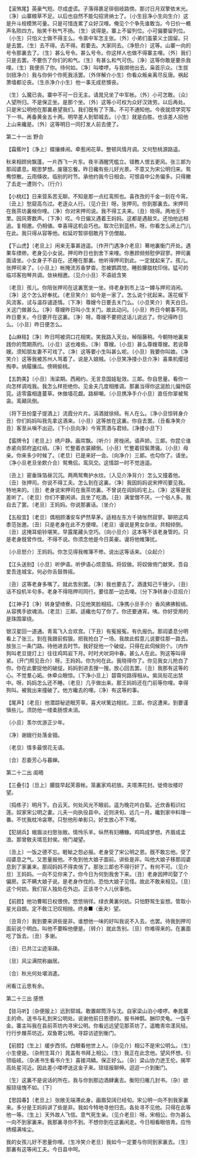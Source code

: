 <!-- { "loadSidebar": true } -->
【滚煞尾】英豪气短。尽成虚谎。子落得裹足徘徊岐路傍。那讨日月双擎依末光。〔净〕山寨粮草不足。以后也自然不能勾招贤纳士了。〔小生目净小生向生介〕这是升斗规模煞可量。只是可惜连累了众好汉哩。俺见个个争先谁敢当。今日价一槪声名陨四方。贻笑千秋气不扬。〔生〕说得是。寨上不留列位。小可偏要留列位。〔小生〕只怕义士做不得主么。令禀中军怎主张。〔外〕小弟们虽蒙义士固留。只是去罢。〔生〕去不得。去不得。若要去。大家同去。〔净怒介〕这等。山寨一向的号令那裏去了。〔生〕甚么号令。甚么号令。你这样人也做不得寨主哩。〔外〕我们只是去罢。不要伤了你们的和气。〔生〕有甚么和气可伤。〔净〕这等你敢是要杀我哩。〔生〕我便杀了你。待何如。〔净〕叫喽啰。与我绑他出去。枭首示众。〔生拔剑扭净介〕我与你倂个你死我活罢。〔外佯解介小生〕你看众叛亲离尽反唐。祸起萧墙都沦丧。〔生杀净介小生〕他一事无成悲懊丧。

〔生〕么魔已丧。寨中不可一日无主。请晁兄坐了中军帐。〔外〕小可怎敢。〔众〕人望所归。不是保正坐。是那个坐。〔外〕这等小可权为众好汉效劳。以后再处。只是宋公明他在那裏悬望我们。我们旣有了下落。不可不通知他。今夜就烦学究写下一书。再备黄金五十两。明早差人到郓城去。〔小生〕就是白胜。也该差人招他上山来纔是。〔外〕这等明日一同打发人前去便了。 

第二十一出
野合

【霜蕉叶】〔净上〕蝶攘蜂闹。牵惹闲花草。整顿风情月调。又何愁桃源路遥。

秋来相顾尙飘蓬。一片西飞一片东。夜半酒醒凭槛立。错教人恨五更风。张三郞为那阎婆息。眠思梦想。废寝忘餐。昨日纔有些儿好光景。不意又为宋公明归来。鸳鸯惊散。云雨倏收。临别的时节。承他约我今日相会。可恨县中公务偏多。只得撇了去走一遭则个。〔行介〕 

【小桃红】日来营系苦无聊。不知是那一点红鸾照也。喜孜孜的千金一刻在今宵。〔丑上〕愁窥高鸟过。老逐众人行。〔见介丑〕呀。张押司。你到那裏去。宋押司在我茶坊裏候你哩。〔净〕你对宋押司说。我不得工夫来。〔丑〕晓得。两地无千里。因风寄数声。〔下净〕哎。今日偏又遇着王妈妈。这都是遇敲爻。还怕他远相追。复相邀。仍相値。幸喜得这机会巧也。取次已到蓝桥。呀。你看怎么闭上门儿在此。我只得从容等他。权延竚暂徘徊敢月下仿僧敲。

【下山虎】〔老旦上〕闲来无事甚逍遥。〔作开门遇净介老旦〕蓦地裏衡门开处。遇果车缥缈。老身见小女说。押司昨日也到舍下来哩。你惠顾频频慰伊寂寥。押司裏面请坐。小女身子不自在。还睡在那裏。他听得押司到此。一定就起来了。孩儿。张押司来了。〔小旦上〕帐掩流苏香梦杳。忽被鹦鹉觉。睡脸朦胧枕印俏。猛可的临邛客抱琴共调。敛袂相邀。〔见介小旦〕不语祇含笑

〔老旦〕孩儿。你陪张押司在这裏宽坐一坐。待老身到市上沽一罇与押司消闲。〔净〕这个怎么好奉扰。〔老旦笑介〕如今是一家了。怎么说个扰起来。莲花幙下风流客。试与温存谴逐情。〔下净〕尊嫂今日要去关门么。〔小旦笑介〕靑天白日。关这门做甚么。〔净〕尊嫂昨日叫小生关门。故此动问。〔小旦〕昨日今朝事不同。昨日要关。今日要开在这裏。〔净〕呀。尊嫂不要把这话儿说远了。你记得昨日么。〔小旦〕昨日便怎么。 

【山麻秸】〔净〕昨日呵被洞口花相笑。笑我路入天台。棹阻藤稍。今朝特地裏来践你的莺期燕约。〔小旦〕这也难些。〔净〕尊嫂。〔小旦〕甚么尊嫂尊嫂。若说尊嫂。须知朋友妻不可戏了。〔净〕这等要小生叫甚么呢。〔小旦〕我要你叫娘。〔净笑介〕这等我被苏州人骂着了。说是入娘贼。〔小旦笑净搂小旦介净〕喜乘机缨冠掏李。纳履攘瓜。傍朔偷桃。

【五韵美】〔小旦〕洧梁期。西厢约。无言息国娃耻效。三郞。你自思量。看你一向怎样调戏我。我怎么样拒绝你。见金夫几度相推调。那裏当得你这涎脸儿偏怜窈窕。适零露相逢蔓草。休做墙花觑。路柳嘲。〔小旦携净手介小旦〕直任你翠被鸳衾。鸾顚凤倒。

〔将下丑扮童子提酒上〕流霞分片片。涓酒就徐倾。有人在么。〔净小旦惊转身介丑〕你们妈妈叫我先拿这酒来。〔小旦〕这等放在这裏。你自去罢。〔丑看净笑介丑〕客至从嗔不出迎。〔下小旦向净〕今宵贳酒与君倾。〔净搂小旦下〕 

【蛮牌令】〔老旦上〕绣户静。画帘飘。〔听介〕房栊闭。语声娇。三郞。你昆仑谁赤紧向郭府盗红绡。〔净〕忙整着衣裳顚倒。〔小旦〕忙整着钗鬓萧骚。〔小旦〕母亲。你来多少时候了。〔老旦〕已是来好一会。〔向净介〕三郞。也勾你了。请坐。〔净小旦老旦坐飮介合〕鸳鸯侣。鸾凤交。这情踪一时不觉逍遥。

〔丑上〕密垂珠箔昼沉沉。两两鸳鸯护水纹。〔入见介净背介〕怎么又撞着他。〔丑〕张押司。你说不得工夫。怎么到在这裏。〔净〕我因妈妈说宋押司要见我。特地来的。〔丑〕老身说宋押司在我茶坊裏。不曾说在阎妈妈宅上。〔净〕这等是我差听了。〔老旦〕你们不要闲讲。且坐了吃酒。〔丑〕满堂僧不厌。一个俗人多。我自去了罢。〔老旦〕王妈妈。你说那裏话。〔坐介〕 

【五般宜】〔老旦〕偶相顾潘安车俨然草茅。适相左东方千骑怅然寂寥。聊把这鸡黍范张邀。〔丑〕只是老身在此不方便哩。〔老旦〕谩说是男女杂坐。共相倾倒。〔丑〕这掩耳偷铃堪笑。早露尾藏头空巧。〔向小旦介〕这本等不该老身管的。只是老身旣曾作伐。不得不说。你须念他是今日英豪。谩将他帷簿扰。

〔小旦怒介〕王妈妈。你怎见得我帷簿不修。说出这等话来。〔众起介〕 

【江头送别】〔小旦〕听伊语。听伊语心烦意恼。将奴做。将奴做倚门献笑。吾自爱吾连城宝。何必你舌鼓唇摇。

〔丑〕这等老身多嘴了。就此吿别罢。〔净〕我也要去了。酒逢知己千锺少。〔丑〕话不投机半句多。老身不得陪押司同行。要往那一边去哩。〔分下净转身小旦招介〕 

【江神子】〔净〕转身望绮寮。只见他笑脸相招。〔净携小旦手介〕香风拂拂鲛绡。从容携手欲魂消。〔老旦〕三郞。适纔也勾了你了。你还要通宵。咦。你好受用的是珠围翠绕。

银汉星回一道通。靑鸾飞入合欢宫。〔下丑〕有寃报寃。有仇报仇。那阎婆息分明看上了张三。到在我跟前假狠。把我抢白了一场。我故此假意儿说要往那一路去。放张三一条门路。待他进去时节。我好捉他一个破绽。只得在此伺候则个。〔内作狗叫老旦提灯上〕往往鸡鸣岩下月。时时犬吠洞中春。甚么人在此。狗这等叫得紧。〔开门照见丑介〕呀。王妈妈。你为何在此。我晓得你了。你见我女儿抢白了你。你在此要捉他的破绽。妈妈到进去搜一搜。放心回去罢。〔丑〕我那有这等的心。不觉羣心妬。休牵众眼惊。〔下净小旦上〕碧霄何路得相从。紫凤衔花出禁中。呀。妈妈怎么还不睡。〔老旦〕几乎做出来。那王妈妈还在门前等你哩。幸得狗叫。被我出来撞破了。他方纔去的哩。〔净〕有这等的事。 

【尾声】〔老旦〕他潜踪秘迹眠芳草。喜犬吠篱边相扰。三郞。你这遭来。到要谨愼些儿。须防他一缕柔肠恨未消。

〔小旦〕羡尔优游正少年。

〔净〕谢娥行处落金钿。

〔老旦〕情多最恨花无语。

〔合〕忍委芳心与暮蝉。 

第二十二出
闺晤

【三叠引】〔旦上〕朦胧早起芙蓉帐。笼裏家鸡初放。夫壻滞花封。徙倚妆楼竚望。

〔捣练子〕明月下。白云天。何处风光不眼前。遥为晚花吟白菊。近炊香稻识红莲。奴家宋公明之妻。儿夫一向执役县中。近则浃旬。远几一月。纔到家中料理一番。不忧我枕冷衾寒。只愁他形单影只。好生放心不下哩。 

【犯胡兵】蛾眉淡扫思张敞。情怜乐羊。纵然有妇糟糠。鸡鸣成梦想。齐眉成孟浪。那曾敎夫壻觅封侯。倚门凝望。

〔丑上〕一饭之德不忘。睚眦之怨必报。老身受了宋公明之恩。旣不敢忘他。受了阎婆息之气。又思量报他。不免到他大娘子面前。讲些是非。叫他大娘子移那阎婆息到了家裏来。那阎妈妈不得卖俏了。那张三郞也不得行奸了。有何不可。〔见介旦〕王妈妈。一向不见你来了。你今日为何到我舍下来。〔丑〕老身因押司娶了个偏房。实不瞒大娘子说。是老身作伐的。恐怕大娘子见怪。故此不敢来相见。〔旦〕这个何妨。我们官人独处在外边。正该寻个人儿伏事他。 

【前腔】他功曹暇日权偎傍。悠悠徜徉。绿衣黄裏何妨。只怕野鸳生妄想。管取小星光自朗。定不敎江汜叹相抛。终身■〈垂夬〉望。

〔丑背介〕我到要来讲些是非。谁想他一味的好叫我说不入去。也罢。待我到押司面前说个明白。叫他不要睬他便是。〔转介〕就此吿别。〔旦〕你难得来的。在裏面吃了饭去。〔丑〕多谢。 

〔丑〕已共江尘迹渐疎。

〔旦〕风尘满院称幽居。

〔合〕秋光何处堪消遣。

闲看江云思有余。 

第二十三出
感愤

【驻马听】〔杂便服上〕远到郓城。敢置邮筒浮与沈。自家梁山泊小喽啰。奉晁寨主的命。送书与礼到宋公明处。说谢他前日恩德的。报书神鹊。酬印灵龟。一饭千金。寨主叫我在县前茶坊内寻宋公明。你看远远望见那茶坊了。遥瞻靑帘漾风轻。行行步屧茶坊近。双鱼寄公明。寻踪访迹到衡门。

【前腔】〔生上〕缓步西邻。白眼看他世上人。〔杂见介〕相公不是宋公明么。〔生〕小生便是。〔杂附生耳介〕晁盖有书拜上相公。〔生〕我正在此念他。望风怀想。引领临岐。〔杂递书生看书介生〕喜接鸿鳞。保正好么。〔杂〕梁山协力迸王伦。揭竿高处星河近。因此差小喽啰送这金子来。琼瑶报聊伸。迢迢一介到衡门。

〔生〕这裏不是说话的所在。我与你到那边酒肆裏去。衡阳归雁几封书。〔杂〕欲报琼瑶愧不如。〔下〕 

【思园春】〔老旦上〕张敞无端滞此身。画眉契阔已经旬。宋公明一向不到我家裏来。多分是王妈妈讲了些是非。我如今特地寻他归去。各处寻不见他。只得在此等他一等。〔生上〕天外故人飞信。意气死生亲。〔见介老旦〕呀。宋相公。你为甚么一向不到家裏来。我那裏寻你不到。不想你到在这裏闲走。今日相看眼倍靑。应怜绣榻满埃尘。

我的女孩儿好不思量你哩。〔生冷笑介老旦〕我如今一定要与你同到家裏去。〔生〕那裏有这等闲工夫。今日县中呵。 

